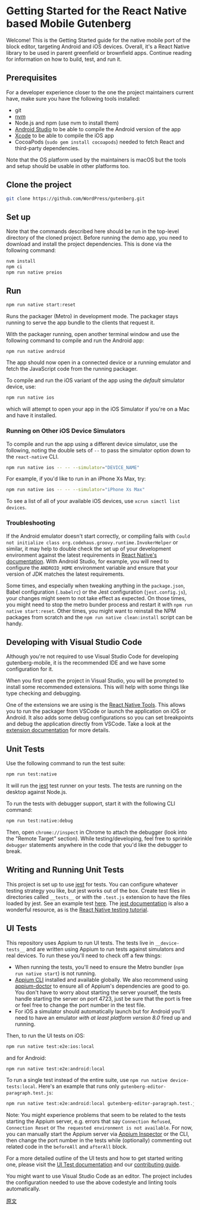 # Getting Started for the React Native based Mobile Gutenberg

Welcome! This is the Getting Started guide for the native mobile port of the block editor, targeting Android and iOS devices. Overall, it's a React Native library to be used in parent greenfield or brownfield apps. Continue reading for information on how to build, test, and run it.

## Prerequisites

For a developer experience closer to the one the project maintainers current have, make sure you have the following tools installed:

-   git
-   [nvm](https://github.com/nvm-sh/nvm)
-   Node.js and npm (use nvm to install them)
-   [Android Studio](https://developer.android.com/studio/) to be able to compile the Android version of the app
-   [Xcode](https://developer.apple.com/xcode/) to be able to compile the iOS app
-   CocoaPods (`sudo gem install cocoapods`) needed to fetch React and third-party dependencies.

Note that the OS platform used by the maintainers is macOS but the tools and setup should be usable in other platforms too.

## Clone the project

```sh
git clone https://github.com/WordPress/gutenberg.git
```

## Set up

Note that the commands described here should be run in the top-level directory of the cloned project. Before running the demo app, you need to download and install the project dependencies. This is done via the following command:

```sh
nvm install
npm ci
npm run native preios
```

## Run

```sh
npm run native start:reset
```

Runs the packager (Metro) in development mode. The packager stays running to serve the app bundle to the clients that request it.

With the packager running, open another terminal window and use the following command to compile and run the Android app:

```sh
npm run native android
```

The app should now open in a connected device or a running emulator and fetch the JavaScript code from the running packager.

To compile and run the iOS variant of the app using the _default_ simulator device, use:

```sh
npm run native ios
```

which will attempt to open your app in the iOS Simulator if you're on a Mac and have it installed.

### Running on Other iOS Device Simulators

To compile and run the app using a different device simulator, use the following, noting the double sets of `--` to pass the simulator option down to the `react-native` CLI.

```sh
npm run native ios -- -- --simulator="DEVICE_NAME"
```

For example, if you'd like to run in an iPhone Xs Max, try:

```sh
npm run native ios -- -- --simulator="iPhone Xs Max"
```

To see a list of all of your available iOS devices, use `xcrun simctl list devices`.

### Troubleshooting

If the Android emulator doesn't start correctly, or compiling fails with `Could not initialize class org.codehaus.groovy.runtime.InvokerHelper` or similar, it may help to double check the set up of your development environment against the latest requirements in [React Native's documentation](https://reactnative.dev/docs/environment-setup). With Android Studio, for example, you will need to configure the `ANDROID_HOME` environment variable and ensure that your version of JDK matches the latest requirements.

Some times, and especially when tweaking anything in the `package.json`, Babel configuration (`.babelrc`) or the Jest configuration (`jest.config.js`), your changes might seem to not take effect as expected. On those times, you might need to stop the metro bunder process and restart it with `npm run native start:reset`. Other times, you might want to reinstall the NPM packages from scratch and the `npm run native clean:install` script can be handy.

## Developing with Visual Studio Code

Although you're not required to use Visual Studio Code for developing gutenberg-mobile, it is the recommended IDE and we have some configuration for it.

When you first open the project in Visual Studio, you will be prompted to install some recommended extensions. This will help with some things like type checking and debugging.

One of the extensions we are using is the [React Native Tools](https://marketplace.visualstudio.com/items?itemName=vsmobile.vscode-react-native). This allows you to run the packager from VSCode or launch the application on iOS or Android. It also adds some debug configurations so you can set breakpoints and debug the application directly from VSCode. Take a look at the [extension documentation](https://marketplace.visualstudio.com/items?itemName=vsmobile.vscode-react-native) for more details.

## Unit Tests

Use the following command to run the test suite:

```sh
npm run test:native
```

It will run the [jest](https://github.com/facebook/jest) test runner on your tests. The tests are running on the desktop against Node.js.

To run the tests with debugger support, start it with the following CLI command:

```sh
npm run test:native:debug
```

Then, open `chrome://inspect` in Chrome to attach the debugger (look into the "Remote Target" section). While testing/developing, feel free to sprinkle `debugger` statements anywhere in the code that you'd like the debugger to break.

## Writing and Running Unit Tests

This project is set up to use [jest](https://facebook.github.io/jest/) for tests. You can configure whatever testing strategy you like, but jest works out of the box. Create test files in directories called `__tests__` or with the `.test.js` extension to have the files loaded by jest. See an example test [here](https://github.com/WordPress/gutenberg/blob/HEAD/packages/react-native-editor/src/test/api-fetch-setup.test.js). The [jest documentation](https://facebook.github.io/jest/docs/en/getting-started.html) is also a wonderful resource, as is the [React Native testing tutorial](https://facebook.github.io/jest/docs/en/tutorial-react-native.html).

## UI Tests

This repository uses Appium to run UI tests. The tests live in `__device-tests__` and are written using Appium to run tests against simulators and real devices. To run these you'll need to check off a few things:

-   When running the tests, you'll need to ensure the Metro bundler (`npm run native start`) is not running.
-   [Appium CLI](https://github.com/appium/appium/blob/1.x/docs/en/about-appium/getting-started.md) installed and available globally. We also recommend using [appium-doctor](https://github.com/appium/appium-doctor) to ensure all of Appium's dependencies are good to go. You don't have to worry about starting the server yourself, the tests handle starting the server on port 4723, just be sure that the port is free or feel free to change the port number in the test file.
-   For iOS a simulator should automatically launch but for Android you'll need to have an emulator _with at least platform version 8.0_ fired up and running.

Then, to run the UI tests on iOS:

```sh
npm run native test:e2e:ios:local
```

and for Android:

```sh
npm run native test:e2e:android:local
```

To run a single test instead of the entire suite, use `npm run native device-tests:local`. Here's an example that runs only `gutenberg-editor-paragraph.test.js`:

```sh
npm run native test:e2e:android:local gutenberg-editor-paragraph.test.js
```

Note: You might experience problems that seem to be related to the tests starting the Appium server, e.g. errors that say `Connection Refused`, `Connection Reset` or `The requested environment is not available`. For now, you can manually start the Appium server via [Appium Inspector](https://github.com/appium/appium-inspector/) or the CLI, then change the port number in the tests while (optionally) commenting out related code in the `beforeAll` and `afterAll` block.

For a more detailed outline of the UI tests and how to get started writing one, please visit the [UI Test documentation](/packages/react-native-editor/__device-tests__/README.md) and our [contributing guide](/packages/react-native-editor/__device-tests__/CONTRIBUTING.md).

You might want to use Visual Studio Code as an editor. The project includes the configuration needed to use the above codestyle and linting tools automatically.

[原文](https://github.com/WordPress/gutenberg/blob/trunk/docs/contributors/code/react-native/getting-started-react-native.md)
